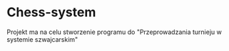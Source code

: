 Chess-system
============

Projekt ma na celu stworzenie programu do "Przeprowadzania turnieju w systemie szwajcarskim"
